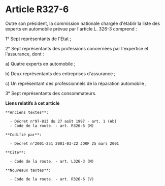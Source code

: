 # Article R327-6

Outre son président, la commission nationale chargée d'établir la liste des experts en automobile prévue par l'article L.
326-3 comprend :

1° Sept représentants de l'Etat ;

2° Sept représentants des professions concernées par l'expertise et l'assurance, dont :

a) Quatre experts en automobile ;

b) Deux représentants des entreprises d'assurance ;

c) Un représentant des professionnels de la réparation automobile ;

3° Sept représentants des consommateurs.

**Liens relatifs à cet article**

	**Anciens textes**:

	  - Décret n°97-813 du 27 août 1997 - art. 1 (Ab)
	  - Code de la route. - art. R326-6 (M)

	**Codifié par**:

	  - Décret n°2001-251 2001-03-22 JORF 25 mars 2001

	**Cite**:

	  - Code de la route. - art. L326-3 (M)

	**Nouveaux textes**:

	  - Code de la route. - art. R326-6 (V)
